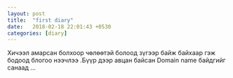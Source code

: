 ```yaml
---
layout: post
title:  "first diary"
date:   2018-02-18 22:01:43 +0530
categories: [diary]
---
```

Хичээл амарсан болхоор чөлөөтэй болоод зүгээр байж байхаар гэж бодоод блогоо нээчлээ .Бүүр дээр авцан байсан Domain name байдгийг санаад ...